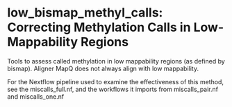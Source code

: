 # low_bismap_methyl_calls: Correcting Methylation Calls in Low-Mappability Regions
Tools to assess called methylation in low mappability regions (as defined by bismap). Aligner MapQ does not always align with low mappability.

For the Nextflow pipeline used to examine the effectiveness of this method, see the miscalls_full.nf, and the workflows it imports from miscalls_pair.nf and miscalls_one.nf
